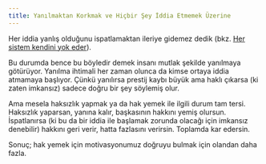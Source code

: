 ```yaml
---
title: Yanılmaktan Korkmak ve Hiçbir Şey İddia Etmemek Üzerine
---
```


Her iddia yanlış olduğunu ispatlamaktan ileriye gidemez dedik (bkz. [Her sistem
kendini yok eder][HSKYE]).

Bu durumda bence bu böyledir demek insanı mutlak şekilde yanılmaya götürüyor.
Yanılma ihtimali her zaman olunca da kimse ortaya iddia atmamaya başlıyor. Çünkü
yanılırsa prestij kaybı büyük ama haklı çıkarsa (ki zaten imkansız) sadece doğru
bir şey söylemiş olur.

Ama mesela haksızlık yapmak ya da hak yemek ile ilgili durum tam tersi.
Haksızlık yaparsan, yanına kalır, başkasının hakkını yemiş olursun. İspatlanırsa
(ki bu da bir iddia ile başlamak zorunda olacağı için imkansız denebilir)
hakkını geri verir, hatta fazlasını verirsin. Toplamda kar edersin.

Sonuç; hak yemek için motivasyonumuz doğruyu bulmak için olandan daha fazla.

[HSKYE]: ./her-sistem-kendini-yok-eder.md
